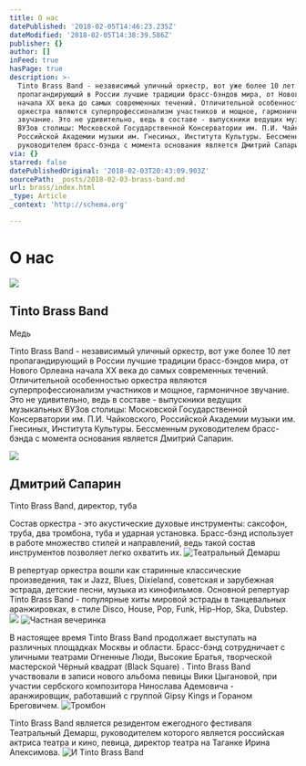```yaml
---
title: О нас
datePublished: '2018-02-05T14:46:23.235Z'
dateModified: '2018-02-05T14:38:39.586Z'
publisher: {}
author: []
inFeed: true
hasPage: true
description: >-
  Tinto Brass Band - независимый уличный оркестр, вот уже более 10 лет
  пропагандирующий в России лучшие традиции брасс-бэндов мира, от Нового Орлеана
  начала XX века до самых современных течений. Отличительной особенностью
  оркестра являются суперпрофессионализм участников и мощное, гармоничное
  звучание. Это не удивительно, ведь в составе - выпускники ведущих музыкальных
  ВУЗов столицы: Московской Государственной Консерватории им. П.И. Чайковского,
  Российской Академии музыки им. Гнесиных, Института Культуры. Бессменным
  руководителем брасс-бэнда с момента основания является Дмитрий Сапарин.
via: {}
starred: false
datePublishedOriginal: '2018-02-03T20:43:09.903Z'
sourcePath: _posts/2018-02-03-brass-band.md
url: brass/index.html
_type: Article
_context: 'http://schema.org'

---
```

# О нас

<article style=""><img src="https://the-grid-user-content.s3-us-west-2.amazonaws.com/b25727b4-94ad-4774-8c66-ffee986754e7.jpg" /><h1>Tinto Brass Band</h1><p>Медь</p></article>

Tinto Brass Band - независимый уличный оркестр, вот уже более 10 лет пропагандирующий в России лучшие традиции брасс-бэндов мира, от Нового Орлеана начала XX века до самых современных течений. Отличительной особенностью оркестра являются суперпрофессионализм участников и мощное, гармоничное звучание. Это не удивительно, ведь в составе - выпускники ведущих музыкальных ВУЗов столицы: Московской Государственной Консерватории им. П.И. Чайковского, Российской Академии музыки им. Гнесиных, Института Культуры. Бессменным руководителем брасс-бэнда с момента основания является Дмитрий Сапарин.

<article style=""><img src="https://the-grid-user-content.s3-us-west-2.amazonaws.com/eedb26f6-cd9f-4915-b787-47adf3dfd38c.jpg" /><h1>Дмитрий Сапарин</h1><p>Tinto Brass Band, директор, туба</p></article>

Состав оркестра - это акустические духовые инструменты: саксофон, труба, два тромбона, туба и ударная установка. Брасс-бэнд использует в работе множество стилей и направлений, ведь такой состав инструментов позволяет легко охватить их.
![Театральный Демарш](https://the-grid-user-content.s3-us-west-2.amazonaws.com/d88fcc8f-8f61-4240-9e32-1324330593ca.jpg)

В репертуар оркестра вошли как старинные классические произведения, так и Jazz, Blues, Dixieland, советская и зарубежная эстрада, детские песни, музыка из кинофильмов. Основной репертуар Tinto Brass Band - популярные хиты мировой эстрады в танцевальных аранжировках, в стиле Disco, House, Pop, Funk, Hip-Hop, Ska, Dubstep.
![](https://the-grid-user-content.s3-us-west-2.amazonaws.com/48820a17-0c8d-4191-a5da-2c27790f163f.jpg)
![Частная вечеринка](https://the-grid-user-content.s3-us-west-2.amazonaws.com/eff4beae-ad3b-4ef9-b9b0-6fd0a6d5700c.jpg)

В настоящее время Tinto Brass Band продолжает выступать на различных площадках Москвы и области. Брасс-бэнд сотрудничает с уличными театрами Огненные Люди, Высокие Братья, творческой мастерской Чёрный квадрат (Black Square) . Tinto Brass Band участвовали в записи нового альбома певицы Вики Цыгановой, при участии сербского композитора Нинослава Адемовича - аранжировщик, работавший с группой Gipsy Kings и Гораном Бреговичем.
![Тромбон](https://the-grid-user-content.s3-us-west-2.amazonaws.com/cbc6699f-7fdd-4c93-a25e-d412488cbc20.jpg)

Tinto Brass Band является резидентом ежегодного фестиваля Театральный Демарш, руководителем которого является российская актриса театра и кино, певица, директор театра на Таганке Ирина Апексимова.
![И Tinto Brass Band](https://the-grid-user-content.s3-us-west-2.amazonaws.com/5de89c5b-eca5-41e5-83d3-3e80f111eb84.jpg)